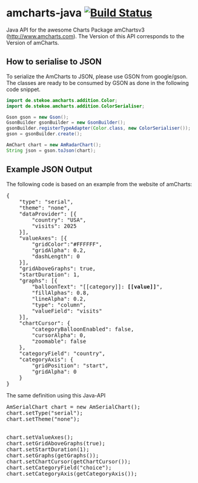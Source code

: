 # amcharts-java [![Build Status](https://travis-ci.org/SteKoe/amcharts-java.svg?branch=3.15.1)](https://travis-ci.org/SteKoe/amcharts-java)

Java API for the awesome Charts Package amChartsv3 (http://www.amcharts.com).
The Version of this API corresponds to the Version of amCharts.

## How to serialise to JSON
To serialize the AmCharts to JSON, please use GSON from google/gson. The classes are ready to be consumed by GSON as done in the following code snippet.

```java
import de.stekoe.amcharts.addition.Color;
import de.stekoe.amcharts.addition.ColorSerialiser;

Gson gson = new Gson();
GsonBuilder gsonBuilder = new GsonBuilder();
gsonBuilder.registerTypeAdapter(Color.class, new ColorSerialiser());
gson = gsonBuilder.create();

AmChart chart = new AmRadarChart();
String json = gson.toJson(chart);
```

## Example JSON Output

The following code is based on an example from the website of amCharts:
<pre>
{
    "type": "serial",
    "theme": "none",
    "dataProvider": [{
        "country": "USA",
        "visits": 2025
    }],
    "valueAxes": [{
        "gridColor":"#FFFFFF",
		"gridAlpha": 0.2,
		"dashLength": 0
    }],
    "gridAboveGraphs": true,
    "startDuration": 1,
    "graphs": [{
        "balloonText": "[[category]]: <b>[[value]]</b>",
        "fillAlphas": 0.8,
        "lineAlpha": 0.2,
        "type": "column",
        "valueField": "visits"		
    }],
    "chartCursor": {
        "categoryBalloonEnabled": false,
        "cursorAlpha": 0,
        "zoomable": false
    },
    "categoryField": "country",
    "categoryAxis": {
        "gridPosition": "start",
        "gridAlpha": 0
    }
}
</pre>

The same definition using this Java-API

<pre>
AmSerialChart chart = new AmSerialChart();
chart.setType("serial");
chart.setTheme("none");


chart.setValueAxes();
chart.setGridAboveGraphs(true);
chart.setStartDuration(1);
chart.setGraphs(getGraphs());
chart.setChartCursor(getChartCursor());
chart.setCategoryField("choice");
chart.setCategoryAxis(getCategoryAxis());
</pre>
